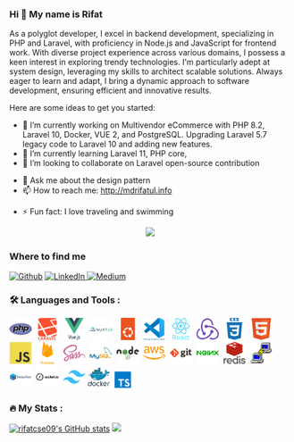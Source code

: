 ### Hi 👋 My name is Rifat
As a polyglot developer, I excel in backend development, specializing in PHP and Laravel, with proficiency in Node.js and JavaScript for frontend work. With diverse project experience across various domains, I possess a keen interest in exploring trendy technologies. I'm particularly adept at system design, leveraging my skills to architect scalable solutions. Always eager to learn and adapt, I bring a dynamic approach to software development, ensuring efficient and innovative results.


<!--**rifatcse09/rifatcse09** is a ✨ _special_ ✨ repository because its `README.md` (this file) appears on your GitHub profile. -->

Here are some ideas to get you started:

- 🔭 I’m currently working on Multivendor eCommerce with PHP 8.2, Laravel 10, Docker, VUE 2, and PostgreSQL. Upgrading Laravel 5.7 legacy code to Laravel 10 and adding new features. 
- 🌱 I’m currently learning Laravel 11, PHP core, 
- 👯 I’m looking to collaborate on Laravel open-source contribution
<!-- - 🤔 I’m looking for help with ...-->
- 💬 Ask me about the design pattern
- 📫 How to reach me: http://mdrifatul.info
<!--- 😄 Pronouns: ...-->
- ⚡ Fun fact: I love traveling and swimming 


<div id="header" align="center">
  <img src="https://media.giphy.com/media/igRW3jH2LcCVzMqi5F/giphy.gif" width="200"/>
</div>

<h3>Where to find me</h3>
<p><a href="https://github.com/rifatcse09" target="_blank"><img alt="Github" src="https://img.shields.io/badge/GitHub-%2312100E.svg?&style=for-the-badge&logo=Github&logoColor=white" /></a> 
 <a href="https://www.linkedin.com/in/rifatcse09/" target="_blank"><img alt="LinkedIn" src="https://img.shields.io/badge/linkedin-%230077B5.svg?&style=for-the-badge&logo=linkedin&logoColor=white" />
 </a> <a href="https://medium.com/@rifatcse09" target="_blank"><img alt="Medium" src="https://img.shields.io/badge/medium-%2312100E.svg?&style=for-the-badge&logo=medium&logoColor=white" /></a>
</p>


### :hammer_and_wrench: Languages and Tools :
<div>
  <img src="https://github.com/devicons/devicon/blob/master/icons/php/php-original.svg" title="PHP" alt="PHP" width="40" height="40"/>&nbsp;
  <img src="https://github.com/devicons/devicon/blob/master/icons/laravel/laravel-plain-wordmark.svg" title="React" alt="React" width="40" height="40"/>&nbsp;
  <img src="https://github.com/devicons/devicon/blob/master/icons/vuejs/vuejs-original-wordmark.svg" title="Vuejs" alt="Vuejs" width="40" height="40"/>&nbsp;
  <img src="https://github.com/devicons/devicon/blob/master/icons/nuxtjs/nuxtjs-original-wordmark.svg" title="Nuxtjs" **alt="Nuxtjs" width="40" height="40"/>&nbsp;
  <img src="https://github.com/devicons/devicon/blob/master/icons/ubuntu/ubuntu-original.svg" title="Ubuntu" alt="Ubuntu" width="40" height="40"/>&nbsp;
  <img src="https://github.com/devicons/devicon/blob/master/icons/vscode/vscode-original-wordmark.svg" title="vscode" alt="VScode" width="40" height="40"/>&nbsp;
  <img src="https://github.com/devicons/devicon/blob/master/icons/react/react-original-wordmark.svg" title="Git" **alt="React" width="40" height="40"/>&nbsp;
  <img src="https://github.com/devicons/devicon/blob/master/icons/redux/redux-original.svg" title="Redux" alt="Redux " width="40" height="40"/>&nbsp;
  <img src="https://github.com/devicons/devicon/blob/master/icons/css3/css3-plain-wordmark.svg"  title="CSS3" alt="CSS" width="40" height="40"/>&nbsp;
  <img src="https://github.com/devicons/devicon/blob/master/icons/html5/html5-original.svg" title="HTML5" alt="HTML" width="40" height="40"/>&nbsp;
  <img src="https://github.com/devicons/devicon/blob/master/icons/javascript/javascript-original.svg" title="JavaScript" alt="JavaScript" width="40" height="40"/>&nbsp;
  <img src="https://github.com/devicons/devicon/blob/master/icons/firebase/firebase-plain-wordmark.svg" title="Firebase" alt="Firebase" width="40" height="40"/>&nbsp;
  <img src="https://github.com/devicons/devicon/blob/master/icons/sass/sass-original.svg" title="Gatsby"  alt="SaaS" width="40" height="40"/>&nbsp;
  <img src="https://github.com/devicons/devicon/blob/master/icons/mysql/mysql-original-wordmark.svg" title="MySQL"  alt="MySQL" width="40" height="40"/>&nbsp;
  <img src="https://github.com/devicons/devicon/blob/master/icons/nodejs/nodejs-original-wordmark.svg" title="NodeJS" alt="NodeJS" width="40" height="40"/>&nbsp;
  <img src="https://github.com/devicons/devicon/blob/master/icons/amazonwebservices/amazonwebservices-plain-wordmark.svg" title="AWS" alt="AWS" width="40" height="40"/>&nbsp;
  <img src="https://github.com/devicons/devicon/blob/master/icons/git/git-original-wordmark.svg" title="Git" **alt="Git" width="40" height="40"/>&nbsp;
  <img src="https://github.com/devicons/devicon/blob/master/icons/nginx/nginx-original.svg" title="Nginx" **alt="nginx" width="40" height="40"/>&nbsp;
  <img src="https://github.com/devicons/devicon/blob/master/icons/redis/redis-original-wordmark.svg" title="Redis" **alt="Redis" width="40" height="40"/>&nbsp;
  <img src="https://github.com/devicons/devicon/blob/master/icons/putty/putty-original.svg" title="Putty" **alt="putty" width="40" height="40"/>&nbsp;
  <img src="https://github.com/devicons/devicon/blob/master/icons/sequelize/sequelize-original-wordmark.svg" title="Sequelize" **alt="sequelize" width="40" height="40"/>&nbsp;
  <img src="https://github.com/devicons/devicon/blob/master/icons/socketio/socketio-original-wordmark.svg" title="Socket i/o" **alt="Socket i/o" width="40" height="40"/>&nbsp;
  <img src="https://github.com/devicons/devicon/blob/master/icons/tailwindcss/tailwindcss-plain.svg" title="Tailwind" **alt="Tailwind" width="40" height="40"/>
  <img alt="Docker" title="Docker" src="https://github.com/devicons/devicon/blob/master/icons/docker/docker-original-wordmark.svg" height="40"/>&nbsp;
  <img alt="TypeScript" title="TypeScript" src="https://github.com/devicons/devicon/blob/master/icons/typescript/typescript-original.svg" height="30" />
</div>

<!--<h3>My latest posts</h3>
<ul>
  <li><a href="https://github.com/rifatcse09/request_validator"><b>Create a request validator like Laravel</i></li>
  <li><a href="https://github.com/rifatcse09/pet_project"><b>Laravel simple API for experiment</i></li>
  <li><a href="https://github.com/rifatcse09/planning"><b>Institute students plan with Laravel 8 and vue2</b></a></li>
  <li><a href="https://github.com/rifatcse09/api_boilerplate"><b>Laravel API Boilerplate</b></a></li>
  <li><a href="https://github.com/rifatcse09/webapp_test-main"><b> Sample project with Node and Vue</b></a></li>
  <li><a href="https://github.com/rifatcse09/lead_management"><b>Lead management with Laravel 9 as api , vue3, vite, mysql. Creating different rules for users who forget passwords, user activation, contact data record, and state change</i></li>
  <li><a href="https://github.com/rifatcse09/laravel_with_docker"><b>Create Laravel with docker</b></a></li>
 

</ul>-->


### :fire: My Stats :

<a href="http://www.github.com/rifatcse09"><img src="https://github-readme-stats.vercel.app/api?username=rifatcse09&show_icons=true&hide=&count_private=true&title_color=3382ed&text_color=ffffff&icon_color=3382ed&bg_color=1c1917&hide_border=true&show_icons=true" alt="rifatcse09's GitHub stats" /></a>
<a href="http://www.github.com/rifatcse09"><img src="https://github-readme-streak-stats.herokuapp.com/?user=rifatcse09&stroke=ffffff&background=1c1917&ring=0891b2&fire=0891b2&currStreakNum=ffffff&currStreakLabel=0891b2&sideNums=ffffff&sideLabels=ffffff&dates=ffffff&hide_border=true" /></a>

<!--[![Top Langs](https://github-readme-stats.vercel.app/api/top-langs/?username=rifatcse09)](https://github.com/rifatcse09/github-readme-stats)-->
